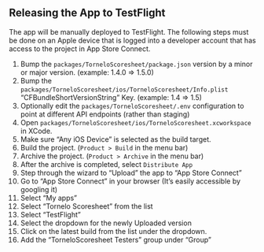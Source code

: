 ## Releasing the App to TestFlight

The app will be manually deployed to TestFlight. The following steps must be done on an Apple device that is logged into a developer account that has access to the project in App Store Connect.

1. Bump the `packages/TorneloScoresheet/package.json` version by a minor or major version. (example: 1.4.0 => 1.5.0)
2. Bump the `packages/TorneloScoresheet/ios/TorneloScoresheet/Info.plist` “CFBundleShortVersionString” Key. (example: 1.4 => 1.5)
3. Optionally edit the `packages/TorneloScoresheet/.env` configuration to point at different API endpoints (rather than staging)
4. Open `packages/TorneloScoresheet/ios/TorneloScoresheet.xcworkspace` in XCode.
5. Make sure “Any iOS Device” is selected as the build target.
6. Build the project. (`Product > Build` in the menu bar)
7. Archive the project. (`Product > Archive` in the menu bar)
8. After the archive is completed, select `Distribute App`
9. Step through the wizard to “Upload” the app to “App Store Connect”
10. Go to “App Store Connect” in your browser (It’s easily accessible by googling it)
11. Select “My apps”
12. Select “Tornelo Scoresheet” from the list
13. Select “TestFlight”
14. Select the dropdown for the newly Uploaded version
15. Click on the latest build from the list under the dropdown.
16. Add the “TorneloScoresheet Testers” group under “Group”
